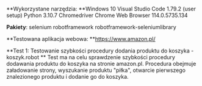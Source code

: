 **Wykorzystane narzędzia:
**Windows 10
Visual Studio Code 1.79.2 (user setup)
Python 3.10.7
Chromedriver
Chrome Web Browser 114.0.5735.134 

**Pakiety**:
selenium 
robotframework 
robotframework-seleniumlibrary

**Testowana aplikacja webowa:
**https://www.amazon.pl/

**Test 1: Testowanie szybkości procedury dodania produktu do koszyka - koszyk.robot
**
Test ma na celu sprawdzenie szybkości procedury dodawania produktu do koszyka na stronie amazon.pl. Procedura obejmuje załadowanie strony, wyszukanie produktu "piłka", otwarcie pierwszego znalezionego produktu i dodanie go do koszyka.


